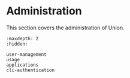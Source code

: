 # Administration

This section covers the administration of Union.

```{toctree}
:maxdepth: 2
:hidden:

user-management
usage
applications
cli-authentication
```